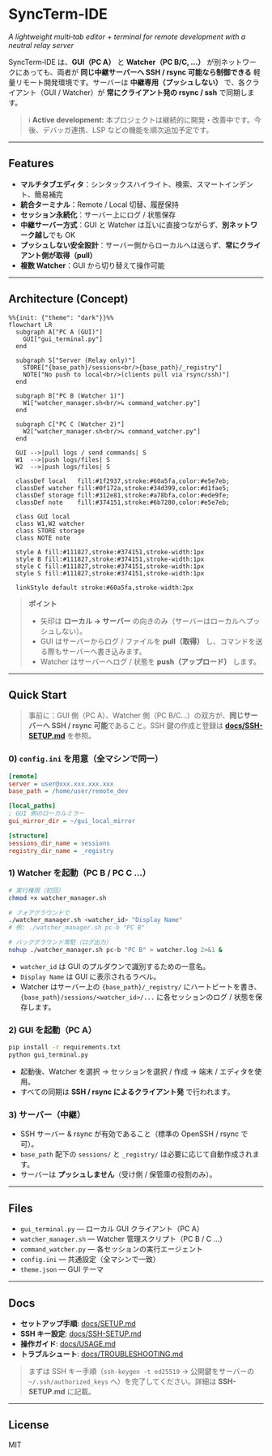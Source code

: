 # SyncTerm-IDE

*A lightweight multi‑tab editor + terminal for remote development with a neutral relay server*

SyncTerm‑IDE は、**GUI（PC A）** と **Watcher（PC B/C, …）** が別ネットワークにあっても、両者が **同じ中継サーバーへ SSH / rsync 可能なら制御できる** 軽量リモート開発環境です。サーバーは **中継専用（プッシュしない）** で、各クライアント（GUI / Watcher）が **常にクライアント発の rsync / ssh** で同期します。

> ℹ️ **Active development:** 本プロジェクトは継続的に開発・改善中です。今後、デバッガ連携、LSP などの機能を順次追加予定です。

---

## Features

* **マルチタブエディタ**：シンタックスハイライト、検索、スマートインデント、簡易補完
* **統合ターミナル**：Remote / Local 切替、履歴保持
* **セッション永続化**：サーバー上にログ / 状態保存
* **中継サーバー方式**：GUI と Watcher は互いに直接つながらず、**別ネットワーク越し**でも OK
* **プッシュしない安全設計**：サーバー側からローカルへは送らず、**常にクライアント側が取得（pull）**
* **複数 Watcher**：GUI から切り替えて操作可能

---

## Architecture (Concept)

```mermaid
%%{init: {"theme": "dark"}}%%
flowchart LR
  subgraph A["PC A (GUI)"]
    GUI["gui_terminal.py"]
  end

  subgraph S["Server (Relay only)"]
    STORE["{base_path}/sessions<br/>{base_path}/_registry"]
    NOTE["No push to local<br/>(clients pull via rsync/ssh)"]
  end

  subgraph B["PC B (Watcher 1)"]
    W1["watcher_manager.sh<br/>↳ command_watcher.py"]
  end

  subgraph C["PC C (Watcher 2)"]
    W2["watcher_manager.sh<br/>↳ command_watcher.py"]
  end

  GUI -->|pull logs / send commands| S
  W1  -->|push logs/files| S
  W2  -->|push logs/files| S

  classDef local   fill:#1f2937,stroke:#60a5fa,color:#e5e7eb;
  classDef watcher fill:#0f172a,stroke:#34d399,color:#d1fae5;
  classDef storage fill:#312e81,stroke:#a78bfa,color:#ede9fe;
  classDef note    fill:#374151,stroke:#6b7280,color:#e5e7eb;

  class GUI local
  class W1,W2 watcher
  class STORE storage
  class NOTE note

  style A fill:#111827,stroke:#374151,stroke-width:1px
  style B fill:#111827,stroke:#374151,stroke-width:1px
  style C fill:#111827,stroke:#374151,stroke-width:1px
  style S fill:#111827,stroke:#374151,stroke-width:1px

  linkStyle default stroke:#60a5fa,stroke-width:2px
```

> **ポイント**
>
> * 矢印は **ローカル → サーバー** の向きのみ（サーバーはローカルへプッシュしない）。
> * GUI はサーバーからログ / ファイルを **pull（取得）** し、コマンドを送る際もサーバーへ書き込みます。
> * Watcher はサーバーへログ / 状態を **push（アップロード）** します。

---

## Quick Start

> 事前に：GUI 側（PC A）、Watcher 側（PC B/C…）の双方が、**同じサーバーへ SSH / rsync 可能**であること。SSH 鍵の作成と登録は **[docs/SSH-SETUP.md](docs/SSH-SETUP.md)** を参照。

### 0) `config.ini` を用意（全マシンで同一）

```ini
[remote]
server = user@xxx.xxx.xxx.xxx
base_path = /home/user/remote_dev

[local_paths]
; GUI 側のローカルミラー
gui_mirror_dir = ~/gui_local_mirror

[structure]
sessions_dir_name = sessions
registry_dir_name = _registry
```

### 1) Watcher を起動（PC B / PC C …）

```bash
# 実行権限（初回）
chmod +x watcher_manager.sh

# フォアグラウンドで
./watcher_manager.sh <watcher_id> "Display Name"
# 例: ./watcher_manager.sh pc-b "PC B"

# バックグラウンド常駐（ログ出力）
nohup ./watcher_manager.sh pc-b "PC B" > watcher.log 2>&1 &
```

* `watcher_id` は GUI のプルダウンで識別するための一意名。
* `Display Name` は GUI に表示されるラベル。
* Watcher はサーバー上の `{base_path}/_registry/` にハートビートを書き、`{base_path}/sessions/<watcher_id>/...` に各セッションのログ / 状態を保存します。

### 2) GUI を起動（PC A）

```bash
pip install -r requirements.txt
python gui_terminal.py
```

* 起動後、Watcher を選択 → セッションを選択 / 作成 → 端末 / エディタを使用。
* すべての同期は **SSH / rsync によるクライアント発** で行われます。

### 3) サーバー（中継）

* SSH サーバー & rsync が有効であること（標準の OpenSSH / rsync で可）。
* `base_path` 配下の `sessions/` と `_registry/` は必要に応じて自動作成されます。
* サーバーは **プッシュしません**（受け側 / 保管庫の役割のみ）。

---

## Files

* `gui_terminal.py` — ローカル GUI クライアント（PC A）
* `watcher_manager.sh` — Watcher 管理スクリプト（PC B / C …）
* `command_watcher.py` — 各セッションの実行エージェント
* `config.ini` — 共通設定（全マシンで一致）
* `theme.json` — GUI テーマ

---

## Docs

* **セットアップ手順**: [docs/SETUP.md](docs/SETUP.md)
* **SSH キー設定**: [docs/SSH-SETUP.md](docs/SSH-SETUP.md)
* **操作ガイド**: [docs/USAGE.md](docs/USAGE.md)
* **トラブルシュート**: [docs/TROUBLESHOOTING.md](docs/TROUBLESHOOTING.md)

> まずは SSH キー手順（`ssh-keygen -t ed25519` → 公開鍵をサーバーの `~/.ssh/authorized_keys` へ）を完了してください。詳細は **SSH-SETUP.md** に記載。

---

## License

MIT
